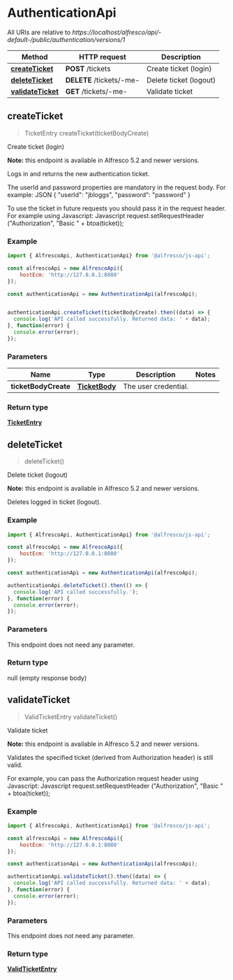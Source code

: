 # AuthenticationApi

All URIs are relative to *https://localhost/alfresco/api/-default-/public/authentication/versions/1*

Method | HTTP request | Description
------------- | ------------- | -------------
[**createTicket**](AuthenticationApi.md#createTicket) | **POST** /tickets | Create ticket (login)
[**deleteTicket**](AuthenticationApi.md#deleteTicket) | **DELETE** /tickets/-me- | Delete ticket (logout)
[**validateTicket**](AuthenticationApi.md#validateTicket) | **GET** /tickets/-me- | Validate ticket


<a name="createTicket"></a>
## createTicket
> TicketEntry createTicket(ticketBodyCreate)

Create ticket (login)

**Note:** this endpoint is available in Alfresco 5.2 and newer versions.

Logs in and returns the new authentication ticket.

The userId and password properties are mandatory in the request body. For example:
JSON
{
    \"userId\": \"jbloggs\",
    \"password\": \"password\"
}

To use the ticket in future requests you should pass it in the request header.
For example using Javascript:
  Javascript
    request.setRequestHeader (\"Authorization\", \"Basic \" + btoa(ticket));
  


### Example

```javascript
import { AlfrescoApi, AuthenticationApi} from '@alfresco/js-api';

const alfrescoApi = new AlfrescoApi({
    hostEcm: 'http://127.0.0.1:8080'
});

const authenticationApi = new AuthenticationApi(alfrescoApi);


authenticationApi.createTicket(ticketBodyCreate).then((data) => {
  console.log('API called successfully. Returned data: ' + data);
}, function(error) {
  console.error(error);
});
```

### Parameters

Name | Type | Description  | Notes
------------- | ------------- | ------------- | -------------
 **ticketBodyCreate** | [**TicketBody**](TicketBody.md)| The user credential. | 

### Return type

[**TicketEntry**](TicketEntry.md)

<a name="deleteTicket"></a>
## deleteTicket
> deleteTicket()

Delete ticket (logout)

**Note:** this endpoint is available in Alfresco 5.2 and newer versions.

Deletes logged in ticket (logout).


### Example

```javascript
import { AlfrescoApi, AuthenticationApi} from '@alfresco/js-api';

const alfrescoApi = new AlfrescoApi({
    hostEcm: 'http://127.0.0.1:8080'
});

const authenticationApi = new AuthenticationApi(alfrescoApi);

authenticationApi.deleteTicket().then(() => {
  console.log('API called successfully.');
}, function(error) {
  console.error(error);
});
```

### Parameters
This endpoint does not need any parameter.

### Return type

null (empty response body)

<a name="validateTicket"></a>
## validateTicket
> ValidTicketEntry validateTicket()

Validate ticket

**Note:** this endpoint is available in Alfresco 5.2 and newer versions.

Validates the specified ticket (derived from Authorization header) is still valid.

For example, you can pass the Authorization request header using Javascript:
  Javascript
    request.setRequestHeader (\"Authorization\", \"Basic \" + btoa(ticket));
  


### Example

```javascript
import { AlfrescoApi, AuthenticationApi} from '@alfresco/js-api';

const alfrescoApi = new AlfrescoApi({
    hostEcm: 'http://127.0.0.1:8080'
});

const authenticationApi = new AuthenticationApi(alfrescoApi);

authenticationApi.validateTicket().then((data) => {
  console.log('API called successfully. Returned data: ' + data);
}, function(error) {
  console.error(error);
});
```

### Parameters
This endpoint does not need any parameter.

### Return type

[**ValidTicketEntry**](ValidTicketEntry.md)

